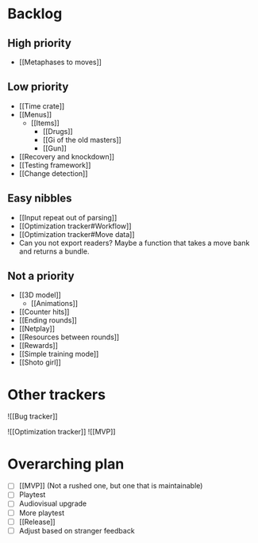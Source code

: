 # Backlog
## High priority
- [[Metaphases to moves]]

## Low priority
- [[Time crate]]
- [[Menus]]
	- [[Items]]
		- [[Drugs]]
		- [[Gi of the old masters]]
		- [[Gun]]
- [[Recovery and knockdown]]
- [[Testing framework]]
- [[Change detection]]

## Easy nibbles
- [[Input repeat out of parsing]]
- [[Optimization tracker#Workflow]]
- [[Optimization tracker#Move data]]
- Can you not export readers? Maybe a function that takes a move bank and returns a bundle.

## Not a priority
- [[3D model]]
	- [[Animations]]
- [[Counter hits]]
- [[Ending rounds]]
- [[Netplay]]
- [[Resources between rounds]]
- [[Rewards]]
- [[Simple training mode]]
- [[Shoto girl]]

# Other trackers
![[Bug tracker]]

![[Optimization tracker]]
![[MVP]]

# Overarching plan
- [ ] [[MVP]] (Not a rushed one, but one that is maintainable)
- [ ] Playtest
- [ ] Audiovisual upgrade
- [ ] More playtest
- [ ] [[Release]]
- [ ] Adjust based on stranger feedback

